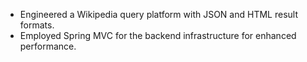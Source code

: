 -	Engineered a Wikipedia query platform with JSON and HTML result formats.
-	Employed Spring MVC for the backend infrastructure for enhanced performance.
